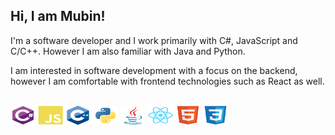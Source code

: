 ## Hi, I am Mubin!

I'm a software developer and I work primarily with C#, JavaScript and C/C++. However I am also familiar with Java and Python.

I am interested in software development with a focus on the backend, however I am comfortable with frontend technologies such as React as well.

<div style="display: inline_block">
    <br>
    <img align="center" alt="mdm-cs" height="30" width="40" src="https://raw.githubusercontent.com/devicons/devicon/master/icons/csharp/csharp-original.svg">
    <img align="center" alt="mdm-js" height="30" width="40" src="https://raw.githubusercontent.com/devicons/devicon/master/icons/javascript/javascript-plain.svg">
    <img align="center" alt="mdm-cc" height="30" width="40" src="https://raw.githubusercontent.com/devicons/devicon/master/icons/cplusplus/cplusplus-original.svg">
    <img align="center" alt="mdm-py" height="30" width="40" src="https://raw.githubusercontent.com/devicons/devicon/master/icons/python/python-original.svg">
    <img align="center" alt="mdm-jv" height="30" width="40" src="https://raw.githubusercontent.com/devicons/devicon/master/icons/java/java-original.svg">
    <img align="center" alt="mdm-rs" height="30" width="40" src="https://raw.githubusercontent.com/devicons/devicon/master/icons/react/react-original.svg">
    <img align="center" alt="mdm-jv" height="30" width="40" src="https://raw.githubusercontent.com/devicons/devicon/master/icons/html5/html5-original.svg">
    <img align="center" alt="mdm-jv" height="30" width="40" src="https://raw.githubusercontent.com/devicons/devicon/master/icons/css3/css3-original.svg">
    <br>
</div>
